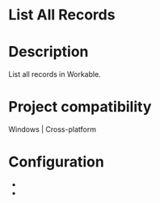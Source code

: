 ﻿# List All Records

# Description

List all records in Workable.

# Project compatibility

Windows | Cross-platform

# Configuration

* 
*
